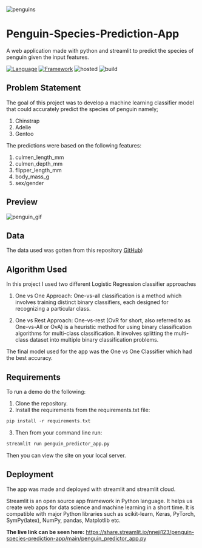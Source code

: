 ![penguins](https://user-images.githubusercontent.com/101701760/171131368-98eeb20f-072f-4d22-aa66-dfcf87fd62ca.png)

# Penguin-Species-Prediction-App
A web application made with python and streamlit to predict the species of penguin given the input features.

[![Language](https://img.shields.io/badge/language-python-blue.svg?style=flat)](https://www.python.org)
[![Framework](https://img.shields.io/badge/framework-Streamlit-brightred.svg?style=flat)](http://www.streamlit.com)
![hosted](https://img.shields.io/badge/Streamlit-Cloud-DC143C?style=flat&logo=streamlit&logoColor=white)
![build](https://img.shields.io/badge/build-passing-brightgreen.svg?style=flat)

## Problem Statement
The goal of this project was to develop a machine learning classifier model that could accurately predict the species of penguin namely;
1. Chinstrap
2. Adelie
3. Gentoo


The predictions were based on the following features:
1. culmen_length_mm
2. culmen_depth_mm
3. flipper_length_mm
4. body_mass_g	
5. sex/gender 


## Preview
![penguin_gif](https://user-images.githubusercontent.com/101701760/171130122-b58cfdca-0e03-42f9-976e-dcabfea40077.gif)

## Data
The data used was gotten from this repository [GitHub](https://github.com/allisonhorst/penguins))

## Algorithm Used
In this project I used two different Logistic Regression classifier approaches
1. One vs One Approach:
One-vs-all classification is a method which involves training distinct binary classifiers, each designed for recognizing a particular class.


2. One vs Rest Approach:
One-vs-rest (OvR for short, also referred to as One-vs-All or OvA) is a heuristic method for using binary classification algorithms for multi-class classification. It involves splitting the multi-class dataset into multiple binary classification problems.

The final model used for the app was the One vs One Classifier which had the best accuracy.


## Requirements
To run a demo do the following:
1. Clone the repository.
2. Install the requirements from the requirements.txt file:
```py
pip install -r requirements.txt
```
3. Then from your command line run:
```py
streamlit run penguin_predictor_app.py
```
Then you can view the site on your local server.



## Deployment
The app was made and deployed with streamlit and streamlit cloud. 

Streamlit is an open source app framework in Python language. It helps us create web apps for data science and machine learning in a short time. It is compatible with major Python libraries such as scikit-learn, Keras, PyTorch, SymPy(latex), NumPy, pandas, Matplotlib etc.

**The live link can be seen here:**
https://share.streamlit.io/nneji123/penguin-species-prediction-app/main/penguin_predictor_app.py

